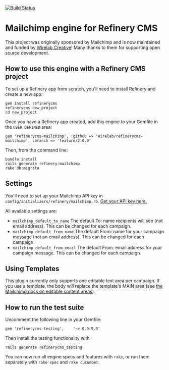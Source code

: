 [![Build Status](https://secure.travis-ci.org/Wirelab/refinerycms-mailchimp.png?branch=feature/2.0.0)](http://travis-ci.org/Wirelab/refinerycms-mailchimp)

# Mailchimp engine for Refinery CMS

This project was originally sponsored by Mailchimp and is now maintained and funded by [Wirelab Creative](http://www.wirelab.nl)!  Many thanks to them for supporting open source development.

## How to use this engine with a Refinery CMS project

To set up a Refinery app from scratch, you'll need to install Refinery and create a new app:

    gem install refinerycms
    refinerycms new_project
    cd new_project

Once you have a Refinery app created, add this engine to your Gemfile in the `USER DEFINED` area:

    gem 'refinerycms-mailchimp', :github => 'Wirelab/refinerycms-mailchimp', :branch => 'feature/2.0.0'

Then, from the command line:

    bundle install
    rails generate refinery:mailchimp
    rake db:migrate

## Settings

You'll need to set up your Mailchimp API key in `config/initializers/refinery/mailchimp.rb`. [Get your API key here.](https://admin.mailchimp.com/account/api-key-popup)

All available settings are:

* `mailchimp_default_to_name`  The default To: name recipients will see (not email address). This can be changed for each campaign.
* `mailchimp_default_from_name`  The default From: name for your campaign message (not an email address). This can be changed for each campaign.
* `mailchimp_default_from_email`  The default From: email address for your campaign message. This can be changed for each campaign.

## Using Templates

This plugin currently only supports one editable text area per campaign.  If you use a template, the body will replace the template's MAIN area (see [the Mailchimp docs on editable content areas](http://kb.mailchimp.com/article/template-language-creating-editable-content-areas)).

## How to run the test suite

Uncomment the following line in your Gemfile:

    gem 'refinerycms-testing',    '~> 0.9.9.9'

Then install the testing functionality with

    rails generate refinerycms_testing

You can now run all engine specs and features with `rake`, or run them separately with `rake spec` and `rake cucumber`.
